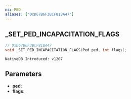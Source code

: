 ```yaml
---
ns: PED
aliases: ["0xD67B6F3BCF81BA47"]
---
```

## _SET_PED_INCAPACITATION_FLAGS

```c
// 0xD67B6F3BCF81BA47
void _SET_PED_INCAPACITATION_FLAGS(Ped ped, int flags);
```

```
NativeDB Introduced: v1207
```

## Parameters
* **ped**:
* **flags**:
